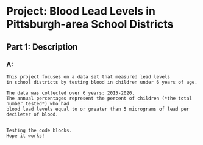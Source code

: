 # Project: Blood Lead Levels in Pittsburgh-area School Districts 

## Part 1: Description 
 
### A: 

    This project focuses on a data set that measured lead levels
    in school districts by testing blood in children under 6 years of age.
    
    The data was collected over 6 years: 2015-2020. 
    The annual percentages represent the percent of children (*the total number tested*) who had 
    blood lead levels equal to or greater than 5 micrograms of lead per decileter of blood.
    

    Testing the code blocks.
    Hope it works! 
